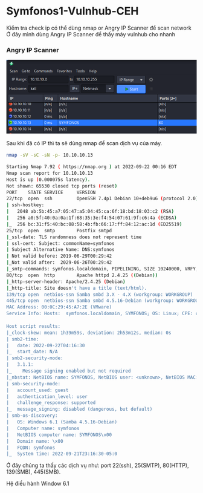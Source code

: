 # Symfonos1-Vulnhub-CEH
 
Kiểm tra check ip có thể dùng nmap or Angry IP Scanner để scan network
Ở đây mình dùng Angry IP Scanner để thấy máy vulnhub cho nhanh

### Angry IP Scanner 
<p align="left"><img src="/img/1.png" alt="Run"></p>

Sau khi đã có IP thì ta sẽ dùng nmap để scan dịch vụ của máy.
```bash
nmap -sV -sC -sN -p- 10.10.10.13
```

```bash
Starting Nmap 7.92 ( https://nmap.org ) at 2022-09-22 00:16 EDT
Nmap scan report for 10.10.10.13
Host is up (0.000075s latency).
Not shown: 65530 closed tcp ports (reset)
PORT    STATE SERVICE     VERSION
22/tcp  open  ssh         OpenSSH 7.4p1 Debian 10+deb9u6 (protocol 2.0)
| ssh-hostkey: 
|   2048 ab:5b:45:a7:05:47:a5:04:45:ca:6f:18:bd:18:03:c2 (RSA)
|   256 a0:5f:40:0a:0a:1f:68:35:3e:f4:54:07:61:9f:c6:4a (ECDSA)
|_  256 bc:31:f5:40:bc:08:58:4b:fb:66:17:ff:84:12:ac:1d (ED25519)
25/tcp  open  smtp        Postfix smtpd
|_ssl-date: TLS randomness does not represent time
| ssl-cert: Subject: commonName=symfonos
| Subject Alternative Name: DNS:symfonos
| Not valid before: 2019-06-29T00:29:42
|_Not valid after:  2029-06-26T00:29:42
|_smtp-commands: symfonos.localdomain, PIPELINING, SIZE 10240000, VRFY, ETRN, STARTTLS, ENHANCEDSTATUSCODES, 8BITMIME, DSN, SMTPUTF8
80/tcp  open  http        Apache httpd 2.4.25 ((Debian))
|_http-server-header: Apache/2.4.25 (Debian)
|_http-title: Site doesn't have a title (text/html).
139/tcp open  netbios-ssn Samba smbd 3.X - 4.X (workgroup: WORKGROUP)
445/tcp open  netbios-ssn Samba smbd 4.5.16-Debian (workgroup: WORKGROUP)
MAC Address: 00:0C:29:45:A7:2E (VMware)
Service Info: Hosts:  symfonos.localdomain, SYMFONOS; OS: Linux; CPE: cpe:/o:linux:linux_kernel

Host script results:
|_clock-skew: mean: 1h39m59s, deviation: 2h53m12s, median: 0s
| smb2-time: 
|   date: 2022-09-22T04:16:30
|_  start_date: N/A
| smb2-security-mode: 
|   3.1.1: 
|_    Message signing enabled but not required
|_nbstat: NetBIOS name: SYMFONOS, NetBIOS user: <unknown>, NetBIOS MAC: <unknown> (unknown)
| smb-security-mode: 
|   account_used: guest
|   authentication_level: user
|   challenge_response: supported
|_  message_signing: disabled (dangerous, but default)
| smb-os-discovery: 
|   OS: Windows 6.1 (Samba 4.5.16-Debian)
|   Computer name: symfonos
|   NetBIOS computer name: SYMFONOS\x00
|   Domain name: \x00
|   FQDN: symfonos
|_  System time: 2022-09-21T23:16:30-05:0
```

Ở đây chúng ta thấy các dịch vụ như: port 22(ssh), 25(SMTP), 80(HTTP), 139(SMB), 445(SMB).

Hệ điều hành Window 6.1